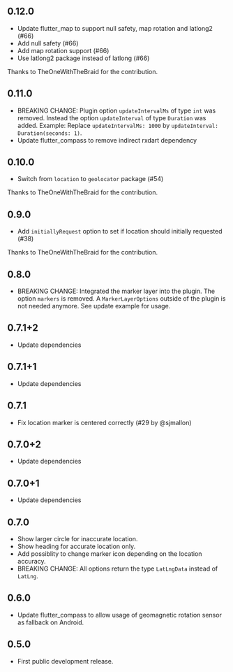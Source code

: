## 0.12.0

* Update flutter_map to support null safety, map rotation and latlong2 (#66)
* Add null safety (#66)
* Add map rotation support (#66)
* Use latlong2 package instead of latlong (#66)

Thanks to TheOneWithTheBraid for the contribution.

## 0.11.0

* BREAKING CHANGE: Plugin option `updateIntervalMs` of type `int` was removed. Instead the option `updateInterval` of type `Duration` was added. Example: Replace `updateIntervalMs: 1000` by `updateInterval: Duration(seconds: 1)`.
* Update flutter_compass to remove indirect rxdart dependency

## 0.10.0

* Switch from `location` to `geolocator` package (#54)

Thanks to TheOneWithTheBraid for the contribution.

## 0.9.0

* Add `initiallyRequest` option to set if location should initially requested (#38)

Thanks to TheOneWithTheBraid for the contribution.

## 0.8.0

* BREAKING CHANGE: Integrated the marker layer into the plugin. The option `markers` is removed. A `MarkerLayerOptions` outside of the plugin is not needed anymore. See update example for usage.

## 0.7.1+2

* Update dependencies

## 0.7.1+1

* Update dependencies

## 0.7.1

* Fix location marker is centered correctly (#29 by @sjmallon)

## 0.7.0+2

* Update dependencies

## 0.7.0+1

* Update dependencies

## 0.7.0

* Show larger circle for inaccurate location.
* Show heading for accurate location only.
* Add possiblity to change marker icon depending on the location accuracy.
* BREAKING CHANGE: All options return the type `LatLngData` instead of `LatLng`.

## 0.6.0

* Update flutter_compass to allow usage of geomagnetic rotation sensor as fallback on Android.

## 0.5.0

* First public development release.
